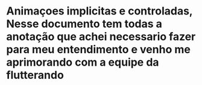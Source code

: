 # Animaçoes implicitas e controladas, Nesse documento tem todas a anotação que achei necessario fazer para meu entendimento e venho me aprimorando com a equipe da flutterando
